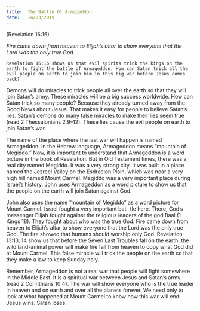 ```yaml
---
title:  The Battle Of Armageddon
date:   14/03/2019
---
```


(Revelation 16:16)

_Fire came down from heaven to Elijah’s altar to show everyone that the Lord was the only true God._

`Revelation 16:16 shows us that evil spirits trick the kings on the earth to fight the battle of Armageddon. How can Satan trick all the evil people on earth to join him in this big war before Jesus comes back?`

Demons will do miracles to trick people all over the earth so that they will join Satan’s army. These miracles will be a big success worldwide. How can Satan trick so many people? Because they already turned away from the Good News about Jesus. That makes it easy for people to believe Satan’s lies. Satan’s demons do many false miracles to make their lies seem true (read 2 Thessalonians 2:9–12). These lies cause the evil people on earth to join Satan’s war.

The name of the place where the last war will happen is named Armageddon. In the Hebrew language, Armageddon means “mountain of Megiddo.” Now, it is important to understand that Armageddon is a word picture in the book of Revelation. But in Old Testament times, there was a real city named Megiddo. It was a very strong city. It was built in a place named the Jezreel Valley on the Esdraelon Plain, which was near a very high hill named Mount Carmel. Megiddo was a very important place during Israel’s history. John uses Armageddon as a word picture to show us that the people on the earth will join Satan against God.

John also uses the name “mountain of Megiddo” as a word picture for Mount Carmel. Israel fought a very important bat- tle here. There, God’s messenger Elijah fought against the religious leaders of the god Baal (1 Kings 18). They fought about who was the true God. Fire came down from heaven to Elijah’s altar to show everyone that the Lord was the only true God. The fire showed that humans should worship only God. Revelation 13:13, 14 show us that before the Seven Last Troubles fall on the earth, the wild land-animal power will make fire fall from heaven to copy what God did at Mount Carmel. This false miracle will trick the people on the earth so that they make a law to keep Sunday holy.

Remember, Armageddon is not a real war that people will fight somewhere in the Middle East. It is a spiritual war between Jesus and Satan’s army (read 2 Corinthians 10:4). The war will show everyone who is the true leader in heaven and on earth and over all the planets forever. We need only to look at what happened at Mount Carmel to know how this war will end: Jesus wins. Satan loses.